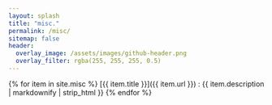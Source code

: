 ```yaml
---
layout: splash
title: "misc."
permalink: /misc/
sitemap: false
header:
  overlay_image: /assets/images/github-header.png
  overlay_filter: rgba(255, 255, 255, 0.5)
---
```


{% for item in site.misc %}
  [{{ item.title }}]({{ item.url }})
  : {{ item.description | markdownify | strip_html }}
{% endfor %}